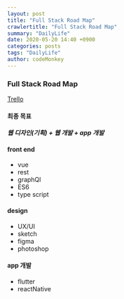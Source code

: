 ```yaml
---
layout: post
title: "Full Stack Road Map"
crawlertitle: "Full Stack Road Map"
summary: "DailyLife"
date: 2020-05-20 14:40 +0900
categories: posts
tags: "DailyLife"
author: codeMonkey
---
```


### Full Stack Road Map

[Trello](https://trello.com/b/Afh2Pooi/fullstack-roadmap "fullStackRoadMap trello")

#### 최종 목표

**_웹 디자인(기획) + 웹 개발 + app 개발_**

#### front end

- vue
- rest
- graphQl
- ES6
- type script

#### design

- UX/UI
- sketch
- figma
- photoshop

#### app 개발

- flutter
- reactNative
